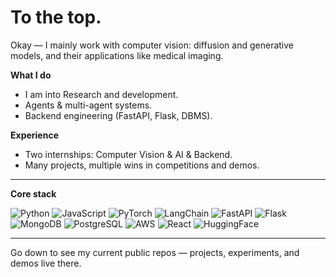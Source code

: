 # To the top.

Okay — I mainly work with computer vision: diffusion and generative models, and their applications like medical imaging.

**What I do**
- I am into Research and development.  
- Agents & multi-agent systems.  
- Backend engineering (FastAPI, Flask, DBMS).  

**Experience**
- Two internships: Computer Vision & AI & Backend.  
- Many projects, multiple wins in competitions and demos.  

---

**Core stack**

![Python](https://img.shields.io/badge/Python-3776AB?logo=python&logoColor=white) ![JavaScript](https://img.shields.io/badge/JavaScript-F7DF1E?logo=javascript&logoColor=black) ![PyTorch](https://img.shields.io/badge/PyTorch-EE4C2C?logo=pytorch&logoColor=white) ![LangChain](https://img.shields.io/badge/LangChain-121D33?logo=chainlink&logoColor=white) ![FastAPI](https://img.shields.io/badge/FastAPI-009688?logo=fastapi&logoColor=white) ![Flask](https://img.shields.io/badge/Flask-000000?logo=flask&logoColor=white) ![MongoDB](https://img.shields.io/badge/MongoDB-47A248?logo=mongodb&logoColor=white) ![PostgreSQL](https://img.shields.io/badge/PostgreSQL-4169E1?logo=postgresql&logoColor=white) ![AWS](https://img.shields.io/badge/AWS-FF9900?logo=amazon-aws&logoColor=white) ![React](https://img.shields.io/badge/React-61DAFB?logo=react&logoColor=black) ![HuggingFace](https://img.shields.io/badge/HuggingFace-FFCC00?logo=huggingface&logoColor=black)

---

Go down to see my current public repos — projects, experiments, and demos live there.

